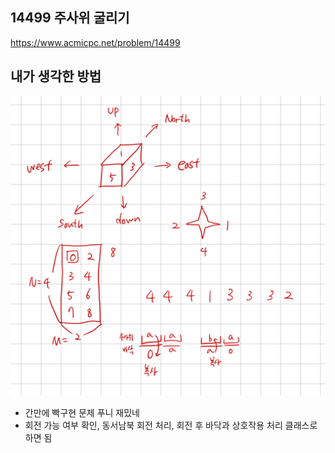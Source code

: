 ## 14499 주사위 굴리기

<https://www.acmicpc.net/problem/14499>

## 내가 생각한 방법

![이미지](./img.png)

- 간만에 빡구현 문제 푸니 재밌네
- 회전 가능 여부 확인, 동서남북 회전 처리, 회전 후 바닥과 상호작용 처리 클래스로 하면 됨

